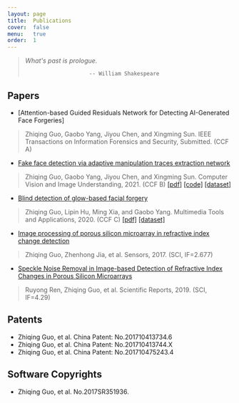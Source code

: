 ```yaml
---
layout: page
title:  Publications
cover:  false
menu:   true
order:  1
---
```


> _What's past is prologue._
>
>                         -- William Shakespeare

## Papers
* [Attention-based Guided Residuals Network for Detecting AI-Generated Face Forgeries]
>Zhiqing Guo, Gaobo Yang, Jiyou Chen, and Xingming Sun. IEEE Transactions on Information Forensics and Security, Submitted. (CCF A) 

* [Fake face detection via adaptive manipulation traces extraction network](https://arxiv.org/abs/2005.04945)
>Zhiqing Guo, Gaobo Yang, Jiyou Chen, and Xingming Sun. Computer Vision and Image Understanding, 2021. (CCF B) [[pdf]](https://arxiv.org/pdf/2005.04945.pdf) [[code]](https://github.com/EricGzq/AMTENnet) [[dataset]](https://github.com/EricGzq/Hybrid-Fake-Face-Dataset)

* [Blind detection of glow-based facial forgery](https://link.springer.com/article/10.1007/s11042-020-10098-y)
>Zhiqing Guo, Lipin Hu, Ming Xia, and Gaobo Yang. Multimedia Tools and Applications, 2020. (CCF C) [[pdf]](https://link.springer.com/content/pdf/10.1007/s11042-020-10098-y.pdf) [[dataset]](https://github.com/EricGzq/GFF-Dataset)

* [Image processing of porous silicon microarray in refractive index change detection](https://www.mdpi.com/1424-8220/17/6/1335)
>Zhiqing Guo, Zhenhong Jia, et al. Sensors, 2017. (SCI, IF=2.677)

* [Speckle Noise Removal in Image-based Detection of Refractive Index Changes in Porous Silicon Microarrays](https://www.nature.com/articles/s41598-019-51435-y)
>Ruyong Ren, Zhiqing Guo, et al. Scientific Reports, 2019. (SCI, IF=4.29)

## Patents
* Zhiqing Guo, et al. China Patent: No.201710413734.6
* Zhiqing Guo, et al. China Patent: No.201710413744.X
* Zhiqing Guo, et al. China Patent: No.201710475243.4

## Software Copyrights
* Zhiqing Guo, et al. No.2017SR351936.
